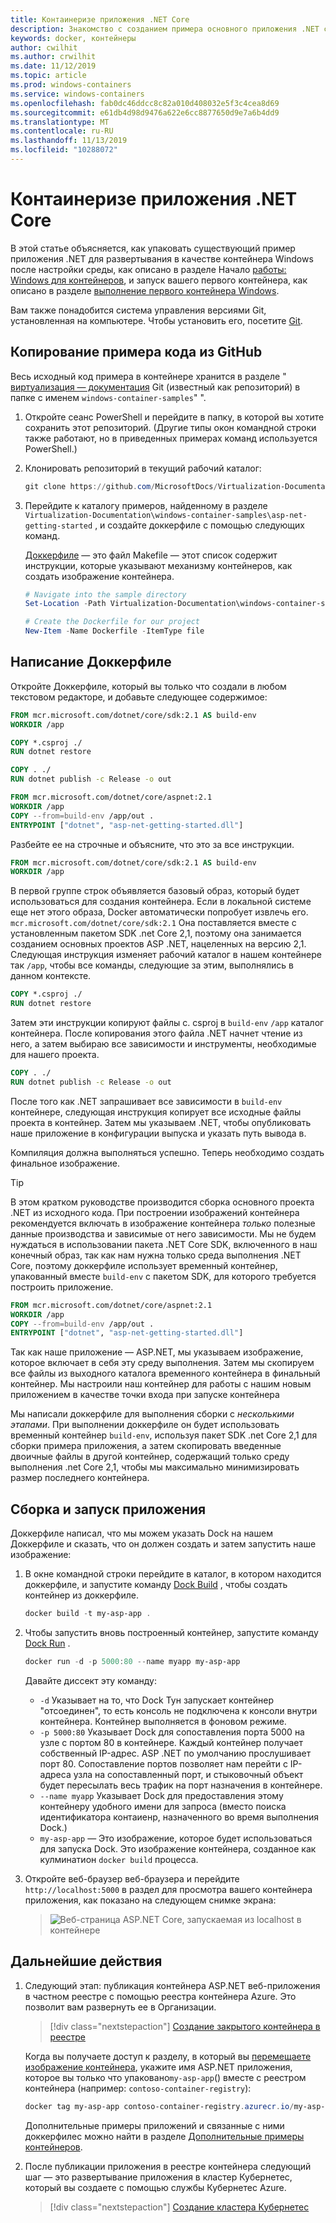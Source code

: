 ```yaml
---
title: Контаинеризе приложения .NET Core
description: Знакомство с созданием примера основного приложения .NET с контейнерами
keywords: docker, контейнеры
author: cwilhit
ms.author: crwilhit
ms.date: 11/12/2019
ms.topic: article
ms.prod: windows-containers
ms.service: windows-containers
ms.openlocfilehash: fab0dc46ddcc8c82a010d408032e5f3c4cea8d69
ms.sourcegitcommit: e61db4d98d9476a622e6cc8877650d9e7a6b4dd9
ms.translationtype: MT
ms.contentlocale: ru-RU
ms.lasthandoff: 11/13/2019
ms.locfileid: "10288072"
---
```

# <a name="containerize-a-net-core-app"></a>Контаинеризе приложения .NET Core

В этой статье объясняется, как упаковать существующий пример приложения .NET для развертывания в качестве контейнера Windows после настройки среды, как описано в разделе Начало [работы: Windows для контейнеров](set-up-environment.md), и запуск вашего первого контейнера, как описано в разделе [выполнение первого контейнера Windows](run-your-first-container.md).

Вам также понадобится система управления версиями Git, установленная на компьютере. Чтобы установить его, посетите [Git](https://git-scm.com/download).

## <a name="clone-the-sample-code-from-github"></a>Копирование примера кода из GitHub

Весь исходный код примера в контейнере хранится в разделе " [виртуализация — документация](https://github.com/MicrosoftDocs/Virtualization-Documentation) Git (известный как репозиторий) в папке с именем `windows-container-samples`" ".

1. Откройте сеанс PowerShell и перейдите в папку, в которой вы хотите сохранить этот репозиторий. (Другие типы окон командной строки также работают, но в приведенных примерах команд используется PowerShell.)
2. Клонировать репозиторий в текущий рабочий каталог:

   ```PowerShell
   git clone https://github.com/MicrosoftDocs/Virtualization-Documentation.git
   ```

3. Перейдите к каталогу примеров, найденному в разделе `Virtualization-Documentation\windows-container-samples\asp-net-getting-started` , и создайте доккерфиле с помощью следующих команд.

   [Доккерфиле](https://docs.docker.com/engine/reference/builder/) — это файл Makefile — этот список содержит инструкции, которые указывают механизму контейнеров, как создать изображение контейнера.

   ```Powershell
   # Navigate into the sample directory
   Set-Location -Path Virtualization-Documentation\windows-container-samples\asp-net-getting-started

   # Create the Dockerfile for our project
   New-Item -Name Dockerfile -ItemType file
   ```

## <a name="write-the-dockerfile"></a>Написание Доккерфиле

Откройте Доккерфиле, который вы только что создали в любом текстовом редакторе, и добавьте следующее содержимое:

```Dockerfile
FROM mcr.microsoft.com/dotnet/core/sdk:2.1 AS build-env
WORKDIR /app

COPY *.csproj ./
RUN dotnet restore

COPY . ./
RUN dotnet publish -c Release -o out

FROM mcr.microsoft.com/dotnet/core/aspnet:2.1
WORKDIR /app
COPY --from=build-env /app/out .
ENTRYPOINT ["dotnet", "asp-net-getting-started.dll"]
```

Разбейте ее на строчные и объясните, что это за все инструкции.

```Dockerfile
FROM mcr.microsoft.com/dotnet/core/sdk:2.1 AS build-env
WORKDIR /app
```

В первой группе строк объявляется базовый образ, который будет использоваться для создания контейнера. Если в локальной системе еще нет этого образа, Docker автоматически попробует извлечь его. `mcr.microsoft.com/dotnet/core/sdk:2.1` Она поставляется вместе с установленным пакетом SDK .net Core 2,1, поэтому она занимается созданием основных проектов ASP .NET, нацеленных на версию 2,1. Следующая инструкция изменяет рабочий каталог в нашем контейнере так `/app`, чтобы все команды, следующие за этим, выполнялись в данном контексте.

```Dockerfile
COPY *.csproj ./
RUN dotnet restore
```

Затем эти инструкции копируют файлы с. csproj в `build-env` `/app` каталог контейнера. После копирования этого файла .NET начнет чтение из него, а затем выбираю все зависимости и инструменты, необходимые для нашего проекта.

```Dockerfile
COPY . ./
RUN dotnet publish -c Release -o out
```

После того как .NET запрашивает все зависимости в `build-env` контейнере, следующая инструкция копирует все исходные файлы проекта в контейнер. Затем мы указываем .NET, чтобы опубликовать наше приложение в конфигурации выпуска и указать путь вывода в.

Компиляция должна выполняться успешно. Теперь необходимо создать финальное изображение. 

> [!TIP]
> В этом кратком руководстве производится сборка основного проекта .NET из исходного кода. При построении изображений контейнера рекомендуется включать в изображение контейнера _только_ полезные данные производства и зависимые от него зависимости. Мы не будем нуждаться в использовании пакета .NET Core SDK, включенного в наш конечный образ, так как нам нужна только среда выполнения .NET Core, поэтому доккерфиле использует временный контейнер, упакованный вместе `build-env` с пакетом SDK, для которого требуется построить приложение.

```Dockerfile
FROM mcr.microsoft.com/dotnet/core/aspnet:2.1
WORKDIR /app
COPY --from=build-env /app/out .
ENTRYPOINT ["dotnet", "asp-net-getting-started.dll"]
```

Так как наше приложение — ASP.NET, мы указываем изображение, которое включает в себя эту среду выполнения. Затем мы скопируем все файлы из выходного каталога временного контейнера в финальный контейнер. Мы настроили наш контейнер для работы с нашим новым приложением в качестве точки входа при запуске контейнера

Мы написали доккерфиле для выполнения сборки с _несколькими этапами_. При выполнении доккерфиле он будет использовать временный контейнер `build-env`, используя пакет SDK .net Core 2,1 для сборки примера приложения, а затем скопировать введенные двоичные файлы в другой контейнер, содержащий только среду выполнения .net Core 2,1, чтобы мы максимально минимизировать размер последнего контейнера.

## <a name="build-and-run-the-app"></a>Сборка и запуск приложения

Доккерфиле написал, что мы можем указать Dock на нашем Доккерфиле и сказать, что он должен создать и затем запустить наше изображение:

1. В окне командной строки перейдите в каталог, в котором находится доккерфиле, и запустите команду [Dock Build](https://docs.docker.com/engine/reference/commandline/build/) , чтобы создать контейнер из доккерфиле.

   ```Powershell
   docker build -t my-asp-app .
   ```

2. Чтобы запустить вновь построенный контейнер, запустите команду [Dock Run](https://docs.docker.com/engine/reference/commandline/run/) .

   ```Powershell
   docker run -d -p 5000:80 --name myapp my-asp-app
   ```

   Давайте диссект эту команду:

   * `-d` Указывает на то, что Dock Тун запускает контейнер "отсоединен", то есть консоль не подключена к консоли внутри контейнера. Контейнер выполняется в фоновом режиме. 
   * `-p 5000:80` Указывает Dock для сопоставления порта 5000 на узле с портом 80 в контейнере. Каждый контейнер получает собственный IP-адрес. ASP .NET по умолчанию прослушивает порт 80. Сопоставление портов позволяет нам перейти с IP-адреса узла на сопоставленный порт, и стыковочный объект будет пересылать весь трафик на порт назначения в контейнере.
   * `--name myapp` Указывает Dock для предоставления этому контейнеру удобного имени для запроса (вместо поиска идентификатора контаиенр, назначенного во время выполнения Dock.)
   * `my-asp-app` — Это изображение, которое будет использоваться для запуска Dock. Это изображение контейнера, созданное как кулминатион `docker build` процесса.

3. Откройте веб-браузер веб-браузера и перейдите `http://localhost:5000` в раздел для просмотра вашего контейнера приложения, как показано на следующем снимке экрана:

   >![Веб-страница ASP.NET Core, запускаемая из localhost в контейнере](media/SampleAppScreenshot.png)

## <a name="next-steps"></a>Дальнейшие действия

1. Следующий этап: публикация контейнера ASP.NET веб-приложения в частном реестре с помощью реестра контейнера Azure. Это позволит вам развернуть ее в Организации.

   > [!div class="nextstepaction"]
   > [Создание закрытого контейнера в реестре](https://docs.microsoft.com/azure/container-registry/container-registry-get-started-powershell)

   Когда вы получаете доступ к разделу, в который вы [перемещаете изображение контейнера](https://docs.microsoft.com/azure/container-registry/container-registry-get-started-powershell#push-image-to-registry), укажите имя ASP.NET приложения, которое вы только что упаковано`my-asp-app`() вместе с реестром контейнера (например: `contoso-container-registry`):

   ```PowerShell
   docker tag my-asp-app contoso-container-registry.azurecr.io/my-asp-app:v1
   ```

   Дополнительные примеры приложений и связанные с ними доккерфилес можно найти в разделе [Дополнительные примеры контейнеров](../samples.md).

2. После публикации приложения в реестре контейнера следующий шаг — это развертывание приложения в кластер Кубернетес, который вы создаете с помощью службы Кубернетес Azure.

   > [!div class="nextstepaction"]
   > [Создание кластера Кубернетес](https://docs.microsoft.com/azure/aks/windows-container-cli)
